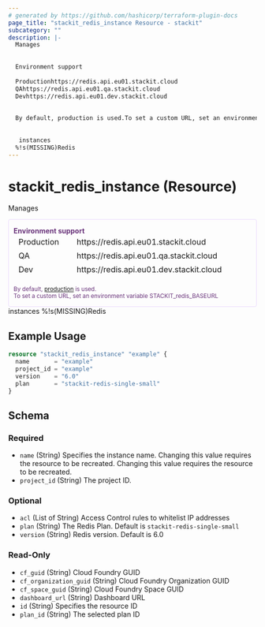 ```yaml
---
# generated by https://github.com/hashicorp/terraform-plugin-docs
page_title: "stackit_redis_instance Resource - stackit"
subcategory: ""
description: |-
  Manages
  
  
  Environment support
  
  Productionhttps://redis.api.eu01.stackit.cloud
  QAhttps://redis.api.eu01.qa.stackit.cloud
  Devhttps://redis.api.eu01.dev.stackit.cloud
  
  
  By default, production is used.To set a custom URL, set an environment variable STACKITredisBASEURL
  
  
   instances
  %!s(MISSING)Redis
---
```


# stackit_redis_instance (Resource)

Manages <div class="warning" style='color: #69337A; border: solid #E9D8FD 1px; border-radius: 4px; padding-left:0.7em;margin-top:5px;'>
<span>
<p style='margin-top:1em;'>
<b>Environment support</b>
<table style='border-collapse: separate; margin:0;'>
<tr><td style='width: 100px'>Production</td><td>https://redis.api.eu01.stackit.cloud<td></tr>
<tr><td>QA</td><td>https://redis.api.eu01.qa.stackit.cloud<td></tr>
<tr><td>Dev</td><td>https://redis.api.eu01.dev.stackit.cloud<td></tr>
</table>
<br />
<small>By default, <a href="https://registry.terraform.io/providers/SchwarzIT/stackit/latest/docs#environment">production</a> is used.<br />To set a custom URL, set an environment variable STACKIT_redis_BASEURL</small>
</p>
</span>
</div> instances
%!s(MISSING)Redis

## Example Usage

```terraform
resource "stackit_redis_instance" "example" {
  name       = "example"
  project_id = "example"
  version    = "6.0"
  plan       = "stackit-redis-single-small"
}
```

<!-- schema generated by tfplugindocs -->
## Schema

### Required

- `name` (String) Specifies the instance name. Changing this value requires the resource to be recreated. Changing this value requires the resource to be recreated.
- `project_id` (String) The project ID.

### Optional

- `acl` (List of String) Access Control rules to whitelist IP addresses
- `plan` (String) The Redis Plan. Default is `stackit-redis-single-small`
- `version` (String) Redis version. Default is 6.0

### Read-Only

- `cf_guid` (String) Cloud Foundry GUID
- `cf_organization_guid` (String) Cloud Foundry Organization GUID
- `cf_space_guid` (String) Cloud Foundry Space GUID
- `dashboard_url` (String) Dashboard URL
- `id` (String) Specifies the resource ID
- `plan_id` (String) The selected plan ID



